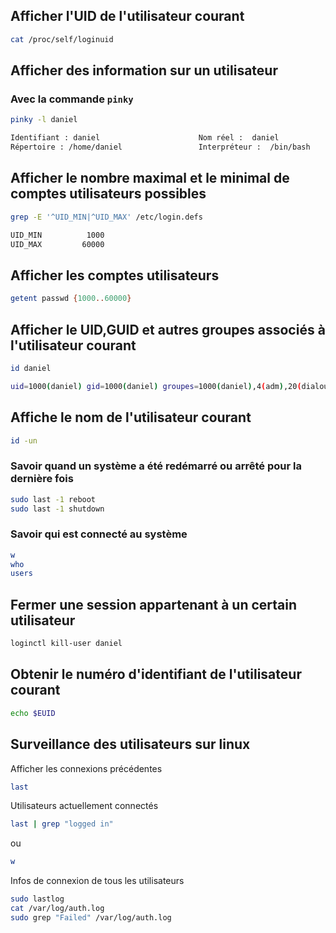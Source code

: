 ## Afficher l'UID de l'utilisateur courant
```bash
cat /proc/self/loginuid
```

## Afficher des information sur un utilisateur

### Avec la commande `pinky`
```bash
pinky -l daniel

Identifiant : daniel                      Nom réel :  daniel
Répertoire : /home/daniel                 Interpréteur :  /bin/bash
```

## Afficher le nombre maximal et le minimal de comptes utilisateurs possibles 
```Bash
grep -E '^UID_MIN|^UID_MAX' /etc/login.defs

UID_MIN			 1000
UID_MAX			60000
``` 

## Afficher les comptes utilisateurs
```Bash
getent passwd {1000..60000}
``` 

## Afficher le UID,GUID et autres groupes associés à l'utilisateur courant
```bash
id daniel

uid=1000(daniel) gid=1000(daniel) groupes=1000(daniel),4(adm),20(dialout),24(cdrom),27(sudo),30(dip),46(plugdev),108(kvm),121(lpadmin),131(lxd),132(sambashare),134(libvirt),136(docker)
```

## Affiche le nom de l'utilisateur courant
```Bash
id -un
```

### Savoir quand un système a été redémarré ou arrêté pour la dernière fois
```Bash
sudo last -1 reboot
sudo last -1 shutdown
```

### Savoir qui est connecté au système
```Bash
w
who
users
```

## Fermer une session appartenant à un certain utilisateur
```Bash
loginctl kill-user daniel
```

## Obtenir le numéro d'identifiant de l'utilisateur courant
```Bash
echo $EUID
```

## Surveillance des utilisateurs sur linux
Afficher les connexions précédentes
```Bash
last
```

Utilisateurs actuellement connectés
```Bash
last | grep "logged in"
```
ou
```Bash
w
```

Infos de connexion de tous les utilisateurs
```Bash
sudo lastlog
cat /var/log/auth.log
sudo grep "Failed" /var/log/auth.log
```
